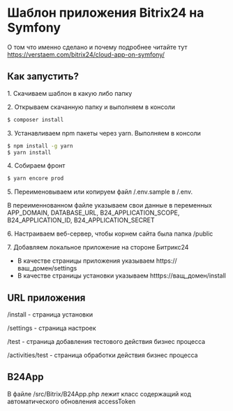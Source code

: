 # Шаблон приложения Bitrix24 на Symfony

О том что именно сделано и почему подробнее читайте тут
https://verstaem.com/bitrix24/cloud-app-on-symfony/

## Как запустить?

1\. Скачиваем шаблон в какую либо папку

2\. Открываем скачанную папку и выполняем в консоли
```bash
$ composer install
```

3\. Устанавливаем npm пакеты через yarn. Выполняем в консоли
```bash
$ npm install -g yarn
$ yarn install
```

4\. Собираем фронт
```bash
$ yarn encore prod
```

5\. Переименовываем или копируем файл /.env.sample в /.env. 

В переименнованном файле указываем свои данные в переменных 
APP_DOMAIN, DATABASE_URL, B24_APPLICATION_SCOPE, B24_APPLICATION_ID, B24_APPLICATION_SECRET

6\. Настраиваем веб-сервер, чтобы корнем сайта была папка /public

7\. Добавляем локальное приложение на стороне Битрикс24
* В качестве страницы приложения указываем https://ваш_домен/settings
* В качестве страницы установки указываем htttps://ващ_домен/install

## URL приложения
/install - страница установки

/settings - страница настроек

/test - страница добавления тестового действия бизнес процесса

/activities/test - страница обработки действия бизнес процесса

## B24App

В файле /src/Bitrix/B24App.php лежит класс содержащий код автоматического обновления accessToken